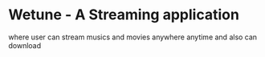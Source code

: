# Wetune - A Streaming application
where user can stream musics and movies anywhere anytime and also can download
